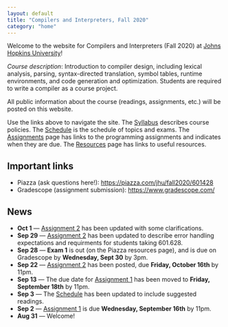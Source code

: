 ```yaml
---
layout: default
title: "Compilers and Interpreters, Fall 2020"
category: "home"
---
```


Welcome to the website for Compilers and Interpreters (Fall 2020) at <a href="https://www.jhu.edu/">Johns Hopkins University</a>!

*Course description*: Introduction to compiler design, including lexical analysis, parsing, syntax-directed translation, symbol tables, runtime environments, and code generation and optimization. Students are required to write a compiler as a course project.

All public information about the course (readings, assignments, etc.) will be posted on this website.

Use the links above to navigate the site.  The [Syllabus](syllabus.html) describes course policies. The [Schedule](schedule.html) is the schedule of topics and exams.  The [Assignments](assignments.html) page has links to the programming assignments and indicates when they are due.  The [Resources](resources.html) page has links to useful resources.

## Important links

* Piazza (ask questions here!): <https://piazza.com/jhu/fall2020/601428>
* Gradescope (assignment submission): <https://www.gradescope.com/>

## News

* **Oct 1** — [Assignment 2](assign/assign02.html) has been updated with some clarifications.
* **Sep 29** — [Assignment 2](assign/assign02.html) has been updated to describe error handling expectations and requirments for students taking 601.628.
* **Sep 28** — **Exam 1** is out (on the Piazza resources page), and is due on Gradescope by **Wednesday, Sept 30** by 3pm.
* **Sep 22** — [Assignment 2](assign/assign02.html) has been posted, due **Friday, October 16th** by 11pm.
* **Sep 13** — The due date for [Assignment 1](assign/assign01.html) has been moved to **Friday, September 18th** by 11pm.
* **Sep 3** — The [Schedule](schedule.html) has been updated to include suggested readings.
* **Sep 2** — [Assignment 1](assign/assign01.html) is due **Wednesday, September 16th** by 11pm.
* **Aug 31** — Welcome!
